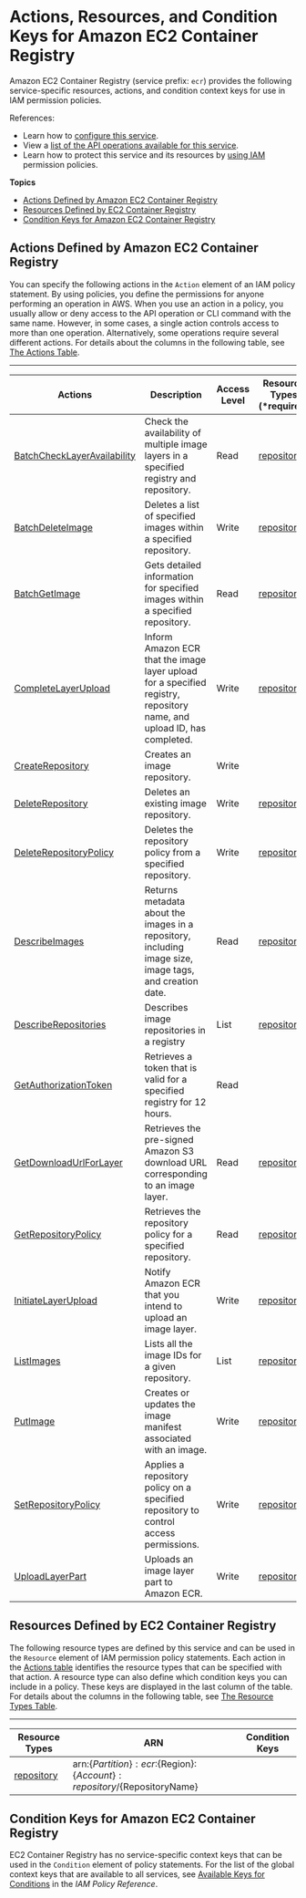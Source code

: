 # Actions, Resources, and Condition Keys for Amazon EC2 Container Registry<a name="list_amazonec2containerregistry"></a>

Amazon EC2 Container Registry \(service prefix: `ecr`\) provides the following service\-specific resources, actions, and condition context keys for use in IAM permission policies\.

References:
+ Learn how to [configure this service](http://docs.aws.amazon.com/AmazonECR/latest/userguide/)\.
+ View a [list of the API operations available for this service](http://docs.aws.amazon.com/AmazonECR/latest/APIReference/)\.
+ Learn how to protect this service and its resources by [using IAM](http://docs.aws.amazon.com/AmazonECR/latest/userguide/ECR_IAM_policies.html) permission policies\.

**Topics**
+ [Actions Defined by Amazon EC2 Container Registry](#amazonec2containerregistry-actions-as-permissions)
+ [Resources Defined by EC2 Container Registry](#amazonec2containerregistry-resources-for-iam-policies)
+ [Condition Keys for Amazon EC2 Container Registry](#amazonec2containerregistry-policy-keys)

## Actions Defined by Amazon EC2 Container Registry<a name="amazonec2containerregistry-actions-as-permissions"></a>

You can specify the following actions in the `Action` element of an IAM policy statement\. By using policies, you define the permissions for anyone performing an operation in AWS\. When you use an action in a policy, you usually allow or deny access to the API operation or CLI command with the same name\. However, in some cases, a single action controls access to more than one operation\. Alternatively, some operations require several different actions\. For details about the columns in the following table, see [The Actions Table](reference_policies_actions-resources-contextkeys.md#actions_table)\.


****  

| Actions | Description | Access Level | Resource Types \(\*required\) | Condition Keys | Dependent Actions | 
| --- | --- | --- | --- | --- | --- | 
| [BatchCheckLayerAvailability](http://docs.aws.amazon.com/AmazonECR/latest/APIReference/API_BatchCheckLayerAvailability.html) | Check the availability of multiple image layers in a specified registry and repository\. | Read | [repository\*](#amazonec2containerregistry-repository)  |  |  | 
| [BatchDeleteImage](http://docs.aws.amazon.com/AmazonECR/latest/APIReference/API_BatchDeleteImage.html) | Deletes a list of specified images within a specified repository\.  | Write | [repository\*](#amazonec2containerregistry-repository)  |  |  | 
| [BatchGetImage](http://docs.aws.amazon.com/AmazonECR/latest/APIReference/API_BatchGetImage.html) | Gets detailed information for specified images within a specified repository\. | Read | [repository\*](#amazonec2containerregistry-repository)  |  |  | 
| [CompleteLayerUpload](http://docs.aws.amazon.com/AmazonECR/latest/APIReference/API_CompleteLayerUpload.html) | Inform Amazon ECR that the image layer upload for a specified registry, repository name, and upload ID, has completed\. | Write | [repository\*](#amazonec2containerregistry-repository)  |  |  | 
| [CreateRepository](http://docs.aws.amazon.com/AmazonECR/latest/APIReference/API_CreateRepository.html) | Creates an image repository\. | Write |  |  |  | 
| [DeleteRepository](http://docs.aws.amazon.com/AmazonECR/latest/APIReference/API_DeleteRepository.html) | Deletes an existing image repository\.  | Write | [repository\*](#amazonec2containerregistry-repository)  |  |  | 
| [DeleteRepositoryPolicy](http://docs.aws.amazon.com/AmazonECR/latest/APIReference/API_DeleteRepositoryPolicy.html) | Deletes the repository policy from a specified repository\. | Write | [repository\*](#amazonec2containerregistry-repository)  |  |  | 
| [DescribeImages](http://docs.aws.amazon.com/AmazonECR/latest/APIReference/API_DescribeImages.html) | Returns metadata about the images in a repository, including image size, image tags, and creation date\. | Read | [repository\*](#amazonec2containerregistry-repository)  |  |  | 
| [DescribeRepositories](http://docs.aws.amazon.com/AmazonECR/latest/APIReference/API_DescribeRepositories.html) | Describes image repositories in a registry | List | [repository](#amazonec2containerregistry-repository)  |  |  | 
| [GetAuthorizationToken](http://docs.aws.amazon.com/AmazonECR/latest/APIReference/API_GetAuthorizationToken.html) | Retrieves a token that is valid for a specified registry for 12 hours\. | Read |  |  |  | 
| [GetDownloadUrlForLayer](http://docs.aws.amazon.com/AmazonECR/latest/APIReference/API_GetDownloadUrlForLayer.html) | Retrieves the pre\-signed Amazon S3 download URL corresponding to an image layer\.  | Read | [repository\*](#amazonec2containerregistry-repository)  |  |  | 
| [GetRepositoryPolicy](http://docs.aws.amazon.com/AmazonECR/latest/APIReference/API_GetRepositoryPolicy.html) | Retrieves the repository policy for a specified repository\. | Read | [repository\*](#amazonec2containerregistry-repository)  |  |  | 
| [InitiateLayerUpload](http://docs.aws.amazon.com/AmazonECR/latest/APIReference/API_InitiateLayerUpload.html) | Notify Amazon ECR that you intend to upload an image layer\. | Write | [repository\*](#amazonec2containerregistry-repository)  |  |  | 
| [ListImages](http://docs.aws.amazon.com/AmazonECR/latest/APIReference/API_ListImages.html) | Lists all the image IDs for a given repository\. | List | [repository\*](#amazonec2containerregistry-repository)  |  |  | 
| [PutImage](http://docs.aws.amazon.com/AmazonECR/latest/APIReference/API_PutImage.html) | Creates or updates the image manifest associated with an image\. | Write | [repository\*](#amazonec2containerregistry-repository)  |  |  | 
| [SetRepositoryPolicy](http://docs.aws.amazon.com/AmazonECR/latest/APIReference/API_SetRepositoryPolicy.html) | Applies a repository policy on a specified repository to control access permissions\. | Write | [repository\*](#amazonec2containerregistry-repository)  |  |  | 
| [UploadLayerPart](http://docs.aws.amazon.com/AmazonECR/latest/APIReference/API_UploadLayerPart.html) | Uploads an image layer part to Amazon ECR\. | Write | [repository\*](#amazonec2containerregistry-repository)  |  |  | 

## Resources Defined by EC2 Container Registry<a name="amazonec2containerregistry-resources-for-iam-policies"></a>

The following resource types are defined by this service and can be used in the `Resource` element of IAM permission policy statements\. Each action in the [Actions table](#amazonec2containerregistry-actions-as-permissions) identifies the resource types that can be specified with that action\. A resource type can also define which condition keys you can include in a policy\. These keys are displayed in the last column of the table\. For details about the columns in the following table, see [The Resource Types Table](reference_policies_actions-resources-contextkeys.md#resources_table)\.


****  

| Resource Types | ARN | Condition Keys | 
| --- | --- | --- | 
| [repository](http://docs.aws.amazon.com/AmazonECR/latest/userguide/iam-policy-structure.html#ECR_ARN_Format) | arn:$\{Partition\}:ecr:$\{Region\}:$\{Account\}:repository/$\{RepositoryName\} |  | 

## Condition Keys for Amazon EC2 Container Registry<a name="amazonec2containerregistry-policy-keys"></a>

EC2 Container Registry has no service\-specific context keys that can be used in the `Condition` element of policy statements\. For the list of the global context keys that are available to all services, see [Available Keys for Conditions](http://docs.aws.amazon.com/IAM/latest/UserGuide/reference_policies_condition-keys.html#AvailableKeys) in the *IAM Policy Reference*\.